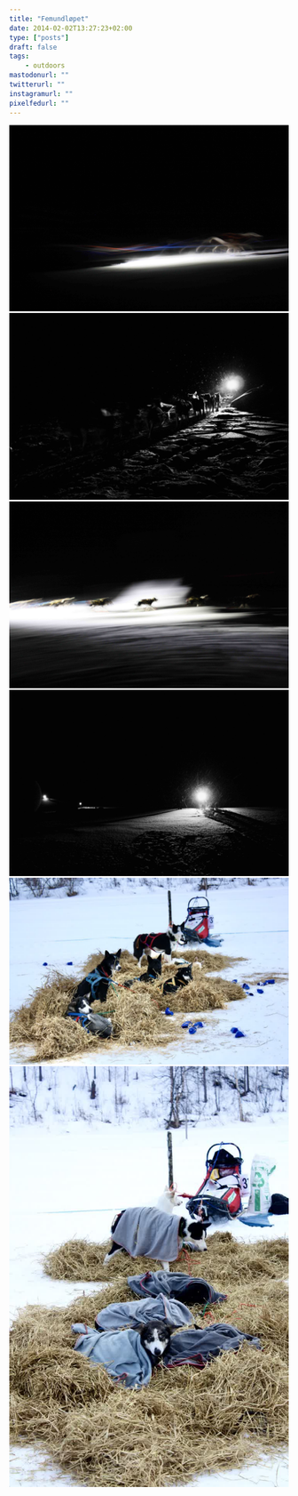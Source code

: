 ```yaml
---
title: "Femundløpet"
date: 2014-02-02T13:27:23+02:00
type: ["posts"]
draft: false
tags:
    - outdoors
mastodonurl: ""
twitterurl: ""
instagramurl: ""
pixelfedurl: ""
---
```


![](/posts/20140131-femundlopet/femundlopet-1.jpg)
![](/posts/20140131-femundlopet/femundlopet-2.jpg)
![](/posts/20140131-femundlopet/femundlopet-3.jpg)
![](/posts/20140131-femundlopet/femundlopet-4.jpg)
![](/posts/20140131-femundlopet/femundlopet-5.jpg)
![](/posts/20140131-femundlopet/femundlopet-6.jpg)

